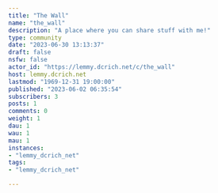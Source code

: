```yaml
---
title: "The Wall" 
name: "the_wall"
description: "A place where you can share stuff with me!"
type: community
date: "2023-06-30 13:13:37"
draft: false
nsfw: false
actor_id: "https://lemmy.dcrich.net/c/the_wall"
host: lemmy.dcrich.net
lastmod: "1969-12-31 19:00:00"
published: "2023-06-02 06:35:54"
subscribers: 3
posts: 1
comments: 0
weight: 1
dau: 1
wau: 1
mau: 1
instances:
- "lemmy_dcrich_net"
tags: 
- "lemmy_dcrich_net"

---
```

